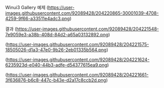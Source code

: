 Winui3 Gallery 예제
(https://user-images.githubusercontent.com/92089428/204220865-30001039-4708-4259-9f66-a33511e4adc3.png)

결과 
(https://user-images.githubusercontent.com/92089428/204221548-7e9059e3-a38b-408d-84d2-a65a03132892.png)

(https://user-images.githubusercontent.com/92089428/204221575-18505026-d1a3-47e0-9b26-2eb01335b564.png)

(https://user-images.githubusercontent.com/92089428/204221624-6235923d-e040-44b3-adfe-d54377615ea9.png)

(https://user-images.githubusercontent.com/92089428/204221661-3f636876-b6c8-447c-b43e-d2a17c8ccb2d.png)
